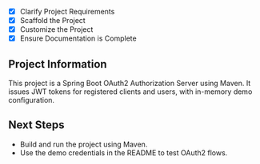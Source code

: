 - [x] Clarify Project Requirements
- [x] Scaffold the Project
- [x] Customize the Project
- [x] Ensure Documentation is Complete

## Project Information
This project is a Spring Boot OAuth2 Authorization Server using Maven. It issues JWT tokens for registered clients and users, with in-memory demo configuration.

## Next Steps
- Build and run the project using Maven.
- Use the demo credentials in the README to test OAuth2 flows.
